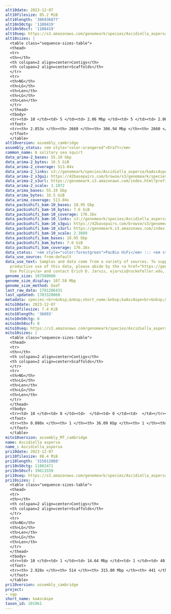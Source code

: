 ```yaml
---
alt10date: 2023-12-07
alt10filesize: 85.2 MiB
alt10length: '306936877'
alt10n50ctg: '1108419'
alt10n50scf: '1108419'
alt10seq: https://s3.amazonaws.com/genomeark/species/Ascidiella_aspersa/kaAscAspe10/assembly_cambridge/kaAscAspe10.alt.asm.20231207.fasta.gz
alt10sizes: |
  <table class="sequence-sizes-table">
  <thead>
  <tr>
  <th></th>
  <th colspan=2 align=center>Contigs</th>
  <th colspan=2 align=center>Scaffolds</th>
  </tr>
  <tr>
  <th>NG</th>
  <th>LG</th>
  <th>Len</th>
  <th>LG</th>
  <th>Len</th>
  </tr>
  </thead>
  <tbody>
  <tr><td> 10 </td><td> 5 </td><td> 2.06 Mbp </td><td> 5 </td><td> 2.06 Mbp </td></tr><tr><td> 20 </td><td> 10 </td><td> 1.71 Mbp </td><td> 10 </td><td> 1.71 Mbp </td></tr><tr><td> 30 </td><td> 17 </td><td> 1.47 Mbp </td><td> 17 </td><td> 1.47 Mbp </td></tr><tr><td> 40 </td><td> 26 </td><td> 1.24 Mbp </td><td> 26 </td><td> 1.24 Mbp </td></tr><tr style="background-color:#cccccc;"><td> 50 </td><td> 35 </td><td> 1.11 Mbp </td><td> 35 </td><td> 1.11 Mbp </td></tr><tr><td> 60 </td><td> 45 </td><td> 1.02 Mbp </td><td> 45 </td><td> 1.02 Mbp </td></tr><tr><td> 70 </td><td> 56 </td><td> 0.96 Mbp </td><td> 56 </td><td> 0.96 Mbp </td></tr><tr><td> 80 </td><td> 67 </td><td> 0.88 Mbp </td><td> 67 </td><td> 0.88 Mbp </td></tr><tr><td> 90 </td><td> 80 </td><td> 0.82 Mbp </td><td> 80 </td><td> 0.82 Mbp </td></tr><tr><td> 100 </td><td> 94 </td><td> 0.76 Mbp </td><td> 94 </td><td> 0.76 Mbp </td></tr></tbody>
  <tfoot>
  <tr><th> 2.853x </th><th> 2660 </th><th> 306.94 Mbp </th><th> 2660 </th><th> 306.94 Mbp </th></tr>
  </tfoot>
  </table>
alt10version: assembly_cambridge
assembly_status: <em style="color:orangered">Draft</em>
common_name: A solitary sea squirt
data_arima-2_bases: 55.19 Gbp
data_arima-2_bytes: 16.5 GiB
data_arima-2_coverage: 513.04x
data_arima-2_links: s3://genomeark/species/Ascidiella_aspersa/kaAscAspe2/genomic_data/arima/<br>
data_arima-2_s3gui: https://42basepairs.com/browse/s3/genomeark/species/Ascidiella_aspersa/kaAscAspe2/genomic_data/arima/
data_arima-2_s3url: https://genomeark.s3.amazonaws.com/index.html?prefix=species/Ascidiella_aspersa/kaAscAspe2/genomic_data/arima/
data_arima-2_scale: 3.1072
data_arima_bases: 55.19 Gbp
data_arima_bytes: 16.5 GiB
data_arima_coverage: 513.04x
data_pacbiohifi_bam-10_bases: 18.95 Gbp
data_pacbiohifi_bam-10_bytes: 7.6 GiB
data_pacbiohifi_bam-10_coverage: 176.16x
data_pacbiohifi_bam-10_links: s3://genomeark/species/Ascidiella_aspersa/kaAscAspe10/genomic_data/pacbio_hifi/<br>
data_pacbiohifi_bam-10_s3gui: https://42basepairs.com/browse/s3/genomeark/species/Ascidiella_aspersa/kaAscAspe10/genomic_data/pacbio_hifi/
data_pacbiohifi_bam-10_s3url: https://genomeark.s3.amazonaws.com/index.html?prefix=species/Ascidiella_aspersa/kaAscAspe10/genomic_data/pacbio_hifi/
data_pacbiohifi_bam-10_scale: 2.3089
data_pacbiohifi_bam_bases: 18.95 Gbp
data_pacbiohifi_bam_bytes: 7.6 GiB
data_pacbiohifi_bam_coverage: 176.16x
data_status: '<em style="color:forestgreen">PacBio HiFi</em> ::: <em style="color:forestgreen">Arima</em>'
data_use_source: from-default
data_use_text: Samples and data come from a variety of sources. To support fair and
  productive use of this data, please abide by the <a href="https://genome10k.soe.ucsc.edu/data-use-policies/">Data
  Use Policy</a> and contact Erich D. Jarvis, ejarvis@rockefeller.edu, with any questions.
genome_size: 107580000
genome_size_display: 107.58 Mbp
genome_size_method: GoaT
last_raw_data: 1701286431
last_updated: 1703328860
metadata: species:<br>&nbsp;&nbsp;short_name:&nbsp;kaAscAspe<br>&nbsp;&nbsp;name:&nbsp;Ascidiella&nbsp;aspersa<br>&nbsp;&nbsp;taxon_id:&nbsp;201961<br>&nbsp;&nbsp;common_name:&nbsp;A&nbsp;solitary&nbsp;sea&nbsp;squirt<br>&nbsp;&nbsp;order:<br>&nbsp;&nbsp;&nbsp;&nbsp;name:&nbsp;Phlebobranchia<br>&nbsp;&nbsp;family:<br>&nbsp;&nbsp;&nbsp;&nbsp;name:&nbsp;Ascidiidae<br>&nbsp;&nbsp;individuals:<br>&nbsp;&nbsp;&nbsp;&nbsp;-&nbsp;short_name:&nbsp;kaAscAspe10<br>&nbsp;&nbsp;&nbsp;&nbsp;&nbsp;&nbsp;biosample_id:&nbsp;SAMEA110449820<br>&nbsp;&nbsp;&nbsp;&nbsp;&nbsp;&nbsp;sex:<br>&nbsp;&nbsp;&nbsp;&nbsp;-&nbsp;short_name:&nbsp;kaAscAspe2<br>&nbsp;&nbsp;&nbsp;&nbsp;&nbsp;&nbsp;biosample_id:&nbsp;SAMEA7536462<br>&nbsp;&nbsp;&nbsp;&nbsp;&nbsp;&nbsp;sex:<br>&nbsp;&nbsp;genome_size:&nbsp;107580000<br>&nbsp;&nbsp;genome_size_method:&nbsp;GoaT<br>&nbsp;&nbsp;project:&nbsp;[&nbsp;vgp&nbsp;]<br>
mito10date: 2023-12-07
mito10filesize: 7.4 KiB
mito10length: '36093'
mito10n50ctg: 0
mito10n50scf: 0
mito10seq: https://s3.amazonaws.com/genomeark/species/Ascidiella_aspersa/kaAscAspe10/assembly_MT_cambridge/kaAscAspe10.MT.20231207.fasta.gz
mito10sizes: |
  <table class="sequence-sizes-table">
  <thead>
  <tr>
  <th></th>
  <th colspan=2 align=center>Contigs</th>
  <th colspan=2 align=center>Scaffolds</th>
  </tr>
  <tr>
  <th>NG</th>
  <th>LG</th>
  <th>Len</th>
  <th>LG</th>
  <th>Len</th>
  </tr>
  </thead>
  <tbody>
  <tr><td> 10 </td><td> 0 </td><td>  </td><td> 0 </td><td>  </td></tr><tr><td> 20 </td><td> 0 </td><td>  </td><td> 0 </td><td>  </td></tr><tr><td> 30 </td><td> 0 </td><td>  </td><td> 0 </td><td>  </td></tr><tr><td> 40 </td><td> 0 </td><td>  </td><td> 0 </td><td>  </td></tr><tr style="background-color:#cccccc;"><td> 50 </td><td> 0 </td><td style="background-color:#ff8888;">  </td><td> 0 </td><td style="background-color:#ff8888;">  </td></tr><tr><td> 60 </td><td> 0 </td><td>  </td><td> 0 </td><td>  </td></tr><tr><td> 70 </td><td> 0 </td><td>  </td><td> 0 </td><td>  </td></tr><tr><td> 80 </td><td> 0 </td><td>  </td><td> 0 </td><td>  </td></tr><tr><td> 90 </td><td> 0 </td><td>  </td><td> 0 </td><td>  </td></tr><tr><td> 100 </td><td> 0 </td><td>  </td><td> 0 </td><td>  </td></tr></tbody>
  <tfoot>
  <tr><th> 0.000x </th><th> 1 </th><th> 36.09 Kbp </th><th> 1 </th><th> 36.09 Kbp </th></tr>
  </tfoot>
  </table>
mito10version: assembly_MT_cambridge
name: Ascidiella aspersa
name_: Ascidiella_aspersa
pri10date: 2023-12-07
pri10filesize: 88.4 MiB
pri10length: '315012088'
pri10n50ctg: 11002471
pri10n50scf: 39613559
pri10seq: https://s3.amazonaws.com/genomeark/species/Ascidiella_aspersa/kaAscAspe10/assembly_cambridge/kaAscAspe10.pri.asm.20231207.fasta.gz
pri10sizes: |
  <table class="sequence-sizes-table">
  <thead>
  <tr>
  <th></th>
  <th colspan=2 align=center>Contigs</th>
  <th colspan=2 align=center>Scaffolds</th>
  </tr>
  <tr>
  <th>NG</th>
  <th>LG</th>
  <th>Len</th>
  <th>LG</th>
  <th>Len</th>
  </tr>
  </thead>
  <tbody>
  <tr><td> 10 </td><td> 1 </td><td> 14.64 Mbp </td><td> 1 </td><td> 40.90 Mbp </td></tr><tr><td> 20 </td><td> 2 </td><td> 12.60 Mbp </td><td> 1 </td><td> 40.90 Mbp </td></tr><tr><td> 30 </td><td> 3 </td><td> 12.13 Mbp </td><td> 1 </td><td> 40.90 Mbp </td></tr><tr><td> 40 </td><td> 4 </td><td> 11.29 Mbp </td><td> 2 </td><td> 39.61 Mbp </td></tr><tr style="background-color:#cccccc;"><td> 50 </td><td> 5 </td><td style="background-color:#88ff88;"> 11.00 Mbp </td><td> 2 </td><td style="background-color:#88ff88;"> 39.61 Mbp </td></tr><tr><td> 60 </td><td> 6 </td><td> 10.14 Mbp </td><td> 2 </td><td> 39.61 Mbp </td></tr><tr><td> 70 </td><td> 7 </td><td> 9.93 Mbp </td><td> 2 </td><td> 39.61 Mbp </td></tr><tr><td> 80 </td><td> 8 </td><td> 9.55 Mbp </td><td> 3 </td><td> 37.85 Mbp </td></tr><tr><td> 90 </td><td> 9 </td><td> 9.51 Mbp </td><td> 3 </td><td> 37.85 Mbp </td></tr><tr><td> 100 </td><td> 10 </td><td> 9.04 Mbp </td><td> 3 </td><td> 37.85 Mbp </td></tr></tbody>
  <tfoot>
  <tr><th> 2.928x </th><th> 514 </th><th> 315.00 Mbp </th><th> 441 </th><th> 315.01 Mbp </th></tr>
  </tfoot>
  </table>
pri10version: assembly_cambridge
project:
- vgp
short_name: kaAscAspe
taxon_id: 201961
---
```

